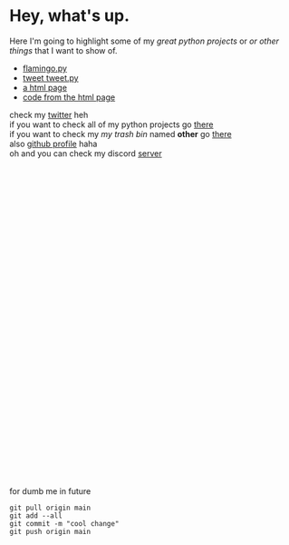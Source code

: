 # Hey, what's up.
Here I'm going to highlight some of my *great python projects* or *or other things* that I want to show of.<br/>

- [flamingo.py](/flamingo.md)
- [tweet tweet.py](/tweet.md)
- [a html page](/imahackerman.html)
- [code from the html page](/html.md)

check my [twitter](https://twitter.com/XMASTEr1432) heh<br/>
if you want to check all of my python projects go [there](https://github.com/XMASTEr1432/python-code)<br/>
if you want to check my *my trash bin* named **other** go [there](https://github.com/XMASTEr1432/other)<br/>
also [github profile](https://github.com/XMASTEr1432/) haha<br>
oh and you can check my discord [server](https://discord.gg/yACNHhjUz2)
<br/><br/><br/><br/><br/><br/><br/><br/><br/><br/><br/><br/><br/><br/><br/><br/><br/><br/><br/><br/><br/><br/><br/><br/><br/><br/><br/><br/><br/><br/><br/><br/><br/><br/><br/>
for dumb me in future

```git
git pull origin main
git add --all
git commit -m "cool change"
git push origin main
```
